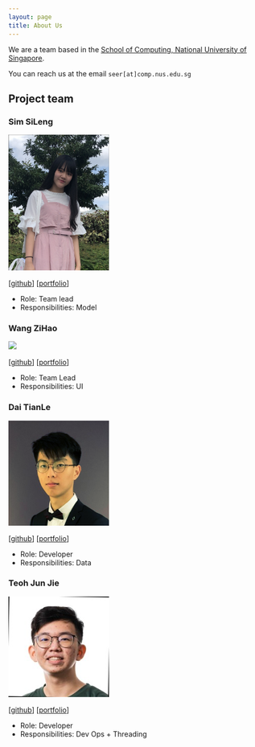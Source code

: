 ```yaml
---
layout: page
title: About Us
---
```


We are a team based in the [School of Computing, National University of Singapore](http://www.comp.nus.edu.sg).

You can reach us at the email `seer[at]comp.nus.edu.sg`

## Project team

### Sim SiLeng

<img src="images/pnutzz-0207.png" width="200px">

[[github](https://github.com/pnutzz-0207)]
[[portfolio](team/pnutzz-0207.md)]

* Role: Team lead
* Responsibilities: Model

### Wang ZiHao

<img src="images/johndoe.png" width="200px">

[[github](http://github.com/johndoe)]
[[portfolio](team/johndoe.md)]

* Role: Team Lead
* Responsibilities: UI

### Dai TianLe

<img src="images/ddx-510.png" width="200px">

[[github](http://github.com/ddx-510)] [[portfolio](team/ddx-510.md)]

* Role: Developer
* Responsibilities: Data

### Teoh Jun Jie

<img src="images/junjieteoh.png" width="200px">

[[github](http://github.com/junjieteoh)]
[[portfolio](team/junjieteoh.md)]

* Role: Developer
* Responsibilities: Dev Ops + Threading
